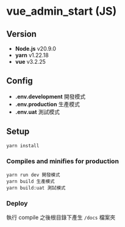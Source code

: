 # vue_admin_start (JS)

## Version

- **Node.js** v20.9.0
- **yarn** v1.22.18
- **vue** v3.2.25

## Config

- **.env.development** 開發模式
- **.env.production** 生產模式
- **.env.uat** 測試模式

## Setup

```
yarn install
```

### Compiles and minifies for production

```
yarn run dev 開發模式
yarn build 生產模式
yarn build:uat 測試模式
```

### Deploy

執行 compile 之後根目錄下產生 `/docs` 檔案夾
